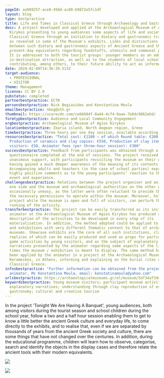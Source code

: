 ```yaml
---
pageId: aa98925f-ace8-458d-ac80-b9872e5fc1df
layout: blog
type: bestpractice
title: Life and Times in Classical Greece through Archaeology and Gastronomy
desc: A project developed and applied at the Archaeological Museum of Agios
  Kirykos presenting to young audiences some aspects of life and society in
  Classical Greece through an initiation to dietary and gastronomic traditions
  as revealed in some of the Museum's exhibits. Links and distinctions are drawn
  between such dietary and gastronomic aspects of Ancient Greece and their
  present-day equivalents regarding foodstuffs, utensils and communal practices.
  It is addressed to both the tourist groups' younger members as an added
  in-destination attraction, as well as to the students of local schools
  contributing, among others, to their future ability to act as informed hosts.
date: 2024-02-09T14:36:39.513Z
target-audience:
  - PROFESSIONAL
  - VISITOR
theme: Management
license: CC BY 2.0
pubstatus: completed
partnerbestpractice: ECTN
personsbestpractice: Nick Bogiazides and Konstantina Moula
emailbestpractice: nbog@uth.gr
thumbnail: https://ucarecdn.com/ce66604f-8a44-4cf4-9aae-7e8dc9862ebd/
formtypbestpractice: Audience and Local Community Engagement
orgbestpractice: Archaeological Museum of Agios Kirykos
locationbestpractice: Ikaria island, North Aegean region, Greee
timebestpractice: Three hours per one day session, available according to demand.
resourcesbestpractice: "Total cost: €1100 – of which Round table: €200,
  Production of ceramics and clay copies: €550, Production of clay items by
  visitors: €50, Animator fees (per three-hour session): €300"
successbestpractice: Feedback from participants was obtained through a
  questionnaire completed at the end of sessions. The project received almost
  unanimous support, with participants revisiting the museum on their own,
  having gained a much deeper awareness of the meaning of its contents.
  Accompanying adults and teachers (in the case of school parties) expressed
  highly positive comments as to the young participants’ reaction to the whole
  event and experience.
challengesbestpractice: Relations between the project organiser and animator on
  one side and the museum and archaeological authorities on the other were
  occasionally uneasy, as the latter were often reluctant to provide the former
  the necessary permissions to operate within the museum. Moreover, holding the
  project while the museum is open and full of visitors, can perturb the smooth
  running of the activity.
transferbestpractice: The project can be easily transferred as its initiator and
  animator at the Archaeological Museum of Agios Kirykos has produced a detailed
  description of the activities to be developed in every step of its
  materialisation. In addition, the method adopted could be applied to museum
  and exhibitions with very different thematic content to that of archaeological
  museums. Showcase exhibits are the core of all such institutions, clay
  replicas of which can be easily produced and used as props for participative
  game activities by young visitors, and as the subject of explanatory
  narratives presented by the animator regarding some aspects of the life and
  times the museum / exhibition is meant to display. The same method has already
  been applied by the animator in a project at the Archaeological Museum of
  Kerameikos, in Athens, informing and explaining on the burial rites of
  Classical Greece.
infosbestpractice: "Further information can be obtained from the project’s
  animator, Ms Konstantina Moula, email: konstatinamoula@yahoo.com"
urlsbestpractice: https://archaeologicalmuseums.gr/el/museum/5df34af3deca5e2d79e8c141/archaeological-museum-of-agios-kirykos
keywordsbestpractice: Young museum visitors; participant museum activities;
  explanatory narratives; understanding through clay reproduction of exhibits;
  gastronomy; cultural and creative tourism
---
```

In the project 'Tonight We Are Having A Banquet', young audiences, both among visitors during the tourist season and school children during the school year, follow a two and a half hour session enabling them to   get to know a little better the ancient Greek culture and everyday life, to come directly to the exhibits, and to realise that, even if we are separated by thousands of years from the ancient Greek society and culture, there are some things that have not changed over the centuries. In addition, during the educational programme, children will learn how to observe, categorise, search and identify the objects in the display cases and therefore relate the ancient tools with their modern equivalents.

![](https://ucarecdn.com/d7c2f97b-ba0a-4862-ad46-f6fd050045f6/)

![](https://ucarecdn.com/03afaf99-2677-4590-b869-403f1712f8db/)